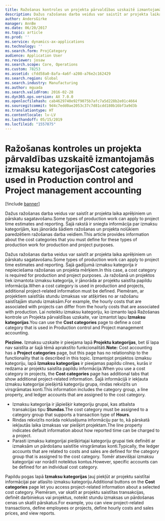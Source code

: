 ```yaml
---
title: Ražošanas kontroles un projekta pārvaldības uzskaitē izmantojamās izmaksu kategorijas
description: Dažus ražošanas darba veidus var saistīt ar projekta laika aprēķiniem un pārskatu sagatavošanu. Šajā rakstā ir sniegta informācija par izmaksu kategorijām, kas jānorāda šādiem ražošanas un projekta nolūkiem paredzētiem ražošanas darba veidiem.
author: AndersGirke
manager: AnnBe
ms.date: 06/20/2017
ms.topic: article
ms.prod: ''
ms.service: dynamics-ax-applications
ms.technology: ''
ms.search.form: ProjCategory
audience: Application User
ms.reviewer: josaw
ms.search.scope: Core, Operations
ms.custom: 78253
ms.assetid: cfdd58a0-8afa-4a6f-a208-a76e2c162429
ms.search.region: Global
ms.search.industry: Manufacturing
ms.author: mguada
ms.search.validFrom: 2016-02-28
ms.dyn365.ops.version: AX 7.0.0
ms.openlocfilehash: cab4629740e92f9075b7afc7a5d228b2e01c4664
ms.sourcegitcommit: 9d4c7edd0ae2053c37c7d81cdd180b16bf3a9d3b
ms.translationtype: HT
ms.contentlocale: lv-LV
ms.lasthandoff: 05/15/2019
ms.locfileid: "1557875"
---
```

# <a name="cost-categories-used-in-production-control-and-project-management-accounting"></a><span data-ttu-id="7ef50-104">Ražošanas kontroles un projekta pārvaldības uzskaitē izmantojamās izmaksu kategorijas</span><span class="sxs-lookup"><span data-stu-id="7ef50-104">Cost categories used in Production control and Project management accounting</span></span>

[!include [banner](../includes/banner.md)]

<span data-ttu-id="7ef50-105">Dažus ražošanas darba veidus var saistīt ar projekta laika aprēķiniem un pārskatu sagatavošanu.</span><span class="sxs-lookup"><span data-stu-id="7ef50-105">Some types of production work can apply to project time estimates and reporting.</span></span> <span data-ttu-id="7ef50-106">Šajā rakstā ir sniegta informācija par izmaksu kategorijām, kas jānorāda šādiem ražošanas un projekta nolūkiem paredzētiem ražošanas darba veidiem.</span><span class="sxs-lookup"><span data-stu-id="7ef50-106">This article provides information about the cost categories that you must define for these types of production work for production and project purposes.</span></span>

<span data-ttu-id="7ef50-107">Dažus ražošanas darba veidus var saistīt ar projekta laika aprēķiniem un pārskatu sagatavošanu.</span><span class="sxs-lookup"><span data-stu-id="7ef50-107">Some types of production work can apply to project time estimates and reporting.</span></span> <span data-ttu-id="7ef50-108">Šajā gadījumā izmaksu kategorija ir nepieciešama ražošanas un projekta mērķiem.</span><span class="sxs-lookup"><span data-stu-id="7ef50-108">In this case, a cost category is required for production and project purposes.</span></span> <span data-ttu-id="7ef50-109">Ja ražošanā un projektos tiek izmantota izmaksu kategorija, ir jānorāda ar projektu saistīta papildu informācija.</span><span class="sxs-lookup"><span data-stu-id="7ef50-109">When a cost category is used in production and projects, additional project-related information must be defined.</span></span> <span data-ttu-id="7ef50-110">Piemēram, ar projektiem saistītās stundu izmaksas var atšķirties no ar ražošanu saistītajām stundu izmaksām.</span><span class="sxs-lookup"><span data-stu-id="7ef50-110">For example, the hourly costs that are associated with projects can differ from the hourly costs that are associated with production.</span></span> <span data-ttu-id="7ef50-111">Lai noteiktu izmaksu kategoriju, ko izmanto lapā Ražošanas kontrole un Projekta pārvaldības uzskaite, var izmantot lapu **Izmaksu kategorijas**.</span><span class="sxs-lookup"><span data-stu-id="7ef50-111">You can use the **Cost categories** page to define a cost category that is used in Production control and Project management accounting.</span></span> 

<span data-ttu-id="7ef50-112">**Piezīme.** Izmaksu uzskaite ir pieejama lapā **Projektu kategorijas**, bet šī lapa nav saistīta ar šajā tēmā aprakstīto funkcionalitāti.</span><span class="sxs-lookup"><span data-stu-id="7ef50-112">**Note:** Cost accounting has a **Project categories** page, but this page has no relationship to the functionality that is described in this topic.</span></span> <span data-ttu-id="7ef50-113">Izmantojot projektos izmaksu kategoriju, lapā **Izmaksu kategorijas** ir pieejamas papildu cilnes, kurās ir redzama ar projektu saistīta papildu informācija.</span><span class="sxs-lookup"><span data-stu-id="7ef50-113">When you use a cost category in projects, the **Cost categories** page has additional tabs that show additional project-related information.</span></span> <span data-ttu-id="7ef50-114">Šajā informācijā ir iekļauta izmaksu kategorijai piešķirtā kategoriju grupa, rindas rekvizīts un virsgrāmatas konti.</span><span class="sxs-lookup"><span data-stu-id="7ef50-114">This information includes the category group, a line property, and ledger accounts that are assigned to the cost category.</span></span>

-   <span data-ttu-id="7ef50-115">Izmaksu kategorija ir jāpiešķir kategoriju grupai, kas atbalsta transakcijas tipu **Stundas**.</span><span class="sxs-lookup"><span data-stu-id="7ef50-115">The cost category must be assigned to a category group that supports a transaction type of **Hours**.</span></span>
-   <span data-ttu-id="7ef50-116">Rindas rekvizīts norāda noklusējuma informāciju par to, kā pārskatā iekļautās laika izmaksas var piešķirt projektam.</span><span class="sxs-lookup"><span data-stu-id="7ef50-116">The line property indicates default information about how reported time can be charged to a project.</span></span>
-   <span data-ttu-id="7ef50-117">Parasti izmaksu kategorijai piešķirtajai kategoriju grupai tiek definēti ar izmaksām un pārdošanu saistītie virsgrāmatas konti.</span><span class="sxs-lookup"><span data-stu-id="7ef50-117">Typically, the ledger accounts that are related to costs and sales are defined for the category group that is assigned to the cost category.</span></span> <span data-ttu-id="7ef50-118">Tomēr atsevišķai izmaksu kategorijai var norādīt noteiktus kontus.</span><span class="sxs-lookup"><span data-stu-id="7ef50-118">However, specific accounts can be defined for an individual cost category.</span></span>

<span data-ttu-id="7ef50-119">Papildu pogas lapā **Izmaksu kategorijas** ļauj piekļūt ar projektu saistītai informācijai par atlasīto izmaksu kategoriju.</span><span class="sxs-lookup"><span data-stu-id="7ef50-119">Additional buttons on the **Cost categories** page let you access project-related information about a selected cost category.</span></span> <span data-ttu-id="7ef50-120">Piemēram, var skatīt ar projektu saistītas transakcijas, definēt darbiniekus vai projektus, noteikt stundu izmaksas un pārdošanas cenas un skatīt pārskatus.</span><span class="sxs-lookup"><span data-stu-id="7ef50-120">For example, you can view project-related transactions, define employees or projects, define hourly costs and sales prices, and view reports.</span></span>




